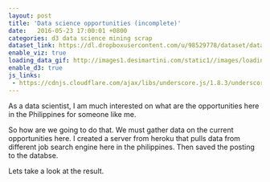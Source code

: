 ```yaml
---
layout: post
title: 'Data science opportunities (incomplete)'
date:   2016-05-23 17:00:01 +0800
categories: d3 data science mining scrap
dataset_link: https://dl.dropboxusercontent.com/u/98529778/dataset/data_science_links.csv
enable_viz: true
loading_data_gif: http://images1.desimartini.com/static1//images/loading.gif
enable_d3: true
js_links:
 - https://cdnjs.cloudflare.com/ajax/libs/underscore.js/1.8.3/underscore-min.js
---
```


As a data scientist, I am much interested on what are the opportunities here in the Philippines for someone like me. 

So how are we going to do that. We must gather data on the current opportunities here. I created a server from heroku that pulls data from different job search engine here in the philippines. Then saved the posting to the databse.

Lets take a look at the result.